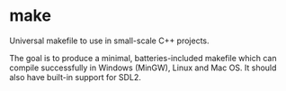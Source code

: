 # make

Universal makefile to use in small-scale C++ projects.

The goal is to produce a minimal, batteries-included makefile which can compile successfully in Windows (MinGW), Linux and Mac OS. It should also have built-in support for SDL2.
